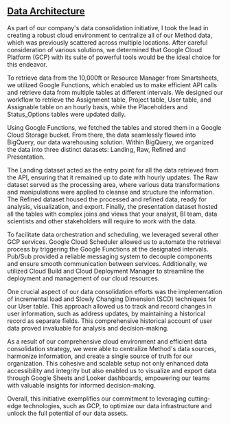 ## [Data Architecture](https://github.com/Hamzahmed/Work_Projects/tree/main/Data%20Architecture)
As part of our company's data consolidation initiative, I took the lead in creating a robust cloud environment to centralize all of our Method data, which was previously scattered across multiple locations. After careful consideration of various solutions, we determined that Google Cloud Platform (GCP) with its suite of powerful tools would be the ideal choice for this endeavor. 

To retrieve data from the 10,000ft or Resource Manager from Smartsheets, we utilized Google Functions, which enabled us to make efficient API calls and retrieve data from multiple tables at different intervals. We designed our workflow to retrieve the Assignment table, Project table, User table, and Assignable table on an hourly basis, while the Placeholders and Status_Options tables were updated daily.

Using Google Functions, we fetched the tables and stored them in a Google Cloud Storage bucket. From there, the data seamlessly flowed into BigQuery, our data warehousing solution. Within BigQuery, we organized the data into three distinct datasets: Landing, Raw, Refined and Presentation.

The Landing dataset acted as the entry point for all the data retrieved from the API, ensuring that it remained up to date with hourly updates. The Raw dataset served as the processing area, where various data transformations and manipulations were applied to cleanse and structure the information. The Refined dataset housed the processed and refined data, ready for analysis, visualization, and export. Finally, the presentation dataset hosted all the tables with complex joins and views that your analyst, BI team, data scientists and other stakeholders will require to work with the data.

To facilitate data orchestration and scheduling, we leveraged several other GCP services. Google Cloud Scheduler allowed us to automate the retrieval process by triggering the Google Functions at the designated intervals. Pub/Sub provided a reliable messaging system to decouple components and ensure smooth communication between services. Additionally, we utilized Cloud Build and Cloud Deployment Manager to streamline the deployment and management of our cloud resources.

One crucial aspect of our data consolidation efforts was the implementation of incremental load and Slowly Changing Dimension (SCD) techniques for our User table. This approach allowed us to track and record changes in user information, such as address updates, by maintaining a historical record as separate fields. This comprehensive historical account of user data proved invaluable for analysis and decision-making.

As a result of our comprehensive cloud environment and efficient data consolidation strategy, we were able to centralize Method's data sources, harmonize information, and create a single source of truth for our organization. This cohesive and scalable setup not only enhanced data accessibility and integrity but also enabled us to visualize and export data through Google Sheets and Looker dashboards, empowering our teams with valuable insights for informed decision-making.

Overall, this initiative exemplifies our commitment to leveraging cutting-edge technologies, such as GCP, to optimize our data infrastructure and unlock the full potential of our data assets.